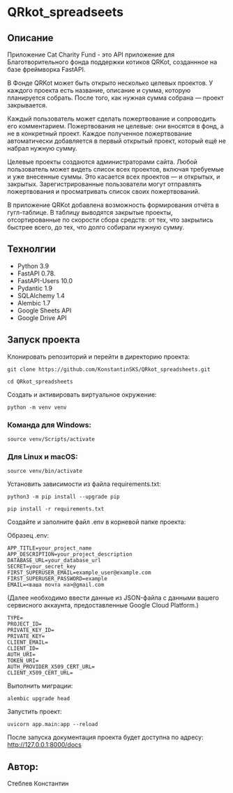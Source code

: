 # QRkot_spreadseets

## Описание
Приложение  Cat Charity Fund - это API приложение для Благотворительного фонда поддержки котиков QRKot, созданнное на базе фреймворка FastAPI.

В Фонде QRKot может быть открыто несколько целевых проектов. У каждого проекта есть название, описание и сумма, которую планируется собрать. После того, как нужная сумма собрана — проект закрывается.

Каждый пользователь может сделать пожертвование и сопроводить его комментарием. Пожертвования не целевые: они вносятся в фонд, а не в конкретный проект. Каждое полученное пожертвование автоматически добавляется в первый открытый проект, который ещё не набрал нужную сумму.

Целевые проекты создаются администраторами сайта. 
Любой пользователь может видеть список всех проектов, включая требуемые и уже внесенные суммы. Это касается всех проектов — и открытых, и закрытых.
Зарегистрированные пользователи могут отправлять пожертвования и просматривать список своих пожертвований.

В приложение QRKot добавлена возможность формирования отчёта в гугл-таблице. В таблицу выводятся закрытые проекты, отсортированные по скорости сбора средств: от тех, что закрылись быстрее всего, до тех, что долго собирали нужную сумму.

## Технолгии
- Python 3.9
- FastAPI 0.78.
- FastAPI-Users 10.0
- Pydantic 1.9
- SQLAlchemy 1.4
- Alembic 1.7
- Google Sheets API
- Google Drive API

## Запуск проекта
Клонировать репозиторий и перейти в директорию проекта:
```
git clone https://github.com/KonstantinSKS/QRkot_spreadsheets.git
```
```
cd QRkot_spreadsheets
```
Cоздать и активировать виртуальное окружение:
```
python -m venv venv
```
### Команда для Windows:
```
source venv/Scripts/activate
```
### Для Linux и macOS:
```
source venv/bin/activate
```
Установить зависимости из файла requirements.txt:
```
python3 -m pip install --upgrade pip
```
```
pip install -r requirements.txt
```
Создайте и заполните файл .env в корневой папке проекта:

Образец .env:
```
APP_TITLE=your_project_name
APP_DESCRIPTION=your_project_description
DATABASE_URL=your_database_url
SECRET=your_secret_key
FIRST_SUPERUSER_EMAIL=example_user@example.com
FIRST_SUPERUSER_PASSWORD=example
EMAIL=<ваша почта на>@gmail.com
```
(Далее необходимо ввести данные из JSON-файла с данными вашего сервисного аккаунта, предоставленные Google Cloud Platform.)
```
TYPE=
PROJECT_ID=
PRIVATE_KEY_ID=
PRIVATE_KEY=
CLIENT_EMAIL=
CLIENT_ID=
AUTH_URI=
TOKEN_URI=
AUTH_PROVIDER_X509_CERT_URL=
CLIENT_X509_CERT_URL=
```

Выполнить миграции:
```
alembic upgrade head
```
Запустить проект:
```
uvicorn app.main:app --reload
```
После запуска документация проекта будет доступна по адресу: http://127.0.0.1:8000/docs

## Автор: 
Стеблев Константин
